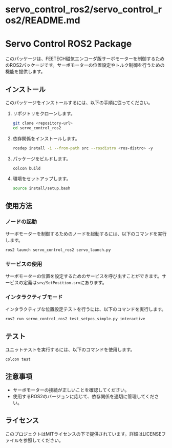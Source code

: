 # servo_control_ros2/servo_control_ros2/README.md

# Servo Control ROS2 Package

このパッケージは、FEETECH磁気エンコーダ版サーボモーターを制御するためのROS2パッケージです。サーボモーターの位置設定やトルク制御を行うための機能を提供します。

## インストール

このパッケージをインストールするには、以下の手順に従ってください。

1. リポジトリをクローンします。

   ```bash
   git clone <repository-url>
   cd servo_control_ros2
   ```

2. 依存関係をインストールします。

   ```bash
   rosdep install -i --from-path src --rosdistro <ros-distro> -y
   ```

3. パッケージをビルドします。

   ```bash
   colcon build
   ```

4. 環境をセットアップします。

   ```bash
   source install/setup.bash
   ```

## 使用方法

### ノードの起動

サーボモーターを制御するためのノードを起動するには、以下のコマンドを実行します。

```bash
ros2 launch servo_control_ros2 servo_launch.py
```

### サービスの使用

サーボモーターの位置を設定するためのサービスを呼び出すことができます。サービスの定義は`srv/SetPosition.srv`にあります。

### インタラクティブモード

インタラクティブな位置設定テストを行うには、以下のコマンドを実行します。

```bash
ros2 run servo_control_ros2 test_setpos_simple.py interactive
```

## テスト

ユニットテストを実行するには、以下のコマンドを使用します。

```bash
colcon test
```

## 注意事項

- サーボモーターの接続が正しいことを確認してください。
- 使用するROS2のバージョンに応じて、依存関係を適切に管理してください。

## ライセンス

このプロジェクトはMITライセンスの下で提供されています。詳細はLICENSEファイルを参照してください。